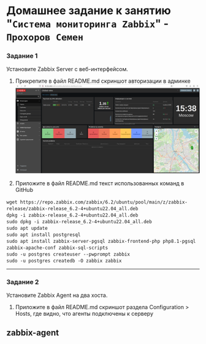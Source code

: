 # Домашнее задание к занятию "`Система мониторинга Zabbix`" - `Прохоров Семен`

### Задание 1

Установите Zabbix Server с веб-интерфейсом.

1) Прикрепите в файл README.md скриншот авторизации в админке
![alt text](https://github.com/colex29/srlb-hw-9.2/blob/f417d23f4e955f1e2ec3c83eaa74f40a9e08c76a/img/1.PNG)

2) Приложите в файл README.md текст использованных команд в GitHub

```wget https://repo.zabbix.com/zabbix/6.2/ubuntu/pool/main/z/zabbix-release/zabbix-release_6.2-4+ubuntu22.04_all.deb```<br>
```dpkg -i zabbix-release_6.2-4+ubuntu22.04_all.deb```<br>
```sudo dpkg -i zabbix-release_6.2-4+ubuntu22.04_all.deb```<br>
```sudo apt update```<br>
```sudo apt install postgresql```<br>
```sudo apt install zabbix-server-pgsql zabbix-frontend-php php8.1-pgsql zabbix-apache-conf zabbix-sql-scripts```<br>
```sudo -u postgres createuser --pwprompt zabbix```<br>
```sudo -u postgres createdb -O zabbix zabbix```
``` ```

---

### Задание 2

Установите Zabbix Agent на два хоста.

1) Приложите в файл README.md скриншот раздела Configuration > Hosts, где видно, что агенты подключены к серверу


 zabbix-agent
---
